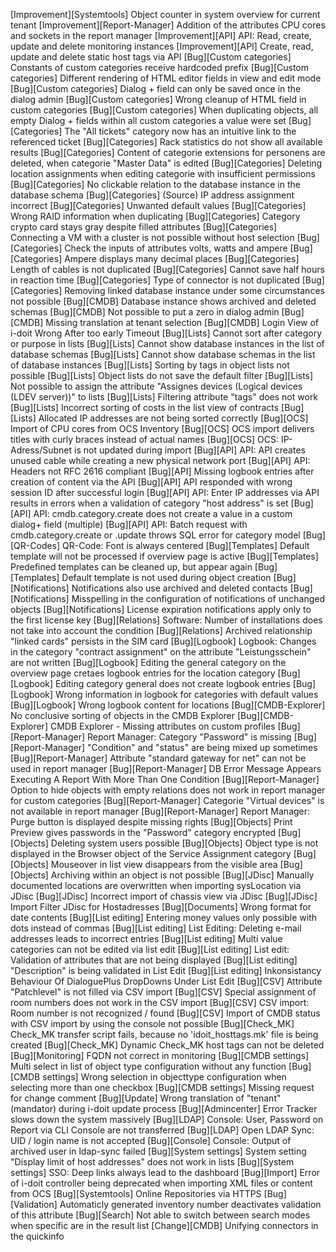 [Improvement][Systemtools]               Object counter in system overview for current tenant 
[Improvement][Report-Manager]            Addition of the attributes CPU cores and sockets in the report manager 
[Improvement][API]                       API: Read, create, update and delete monitoring instances 
[Improvement][API]                       Create, read, update and delete static host tags via API 
[Bug][Custom categories]                 Constants of custom categories receive hardcoded prefix 
[Bug][Custom categories]                 Different rendering of HTML editor fields in view and edit mode 
[Bug][Custom categories]                 Dialog + field can only be saved once in the dialog admin 
[Bug][Custom categories]                 Wrong cleanup of HTML field in custom categories 
[Bug][Custom categories]                 When duplicating objects, all empty Dialog + fields within all custom categories a value were set 
[Bug][Categories]                        The "All tickets" category now has an intuitive link to the referenced ticket 
[Bug][Categories]                        Rack statistics do not show all available results 
[Bug][Categories]                        Content of categorie extensions for personens are deleted, when categorie "Master Data" is edited 
[Bug][Categories]                        Deleting location assignments when editing categorie with insufficient permissions 
[Bug][Categories]                        No clickable relation to the database instance in the database schema 
[Bug][Categories]                        (Source) IP address assignment incorrect 
[Bug][Categories]                        Unwanted default values 
[Bug][Categories]                        Wrong RAID information when duplicating 
[Bug][Categories]                        Category crypto card stays gray despite filled attributes 
[Bug][Categories]                        Connecting a VM with a cluster is not possible without host selection 
[Bug][Categories]                        Check the inputs of attributes volts, watts and ampere 
[Bug][Categories]                        Ampere displays many decimal places 
[Bug][Categories]                        Length of cables is not duplicated 
[Bug][Categories]                        Cannot save half hours in reaction time 
[Bug][Categories]                        Type of connector is not duplicated 
[Bug][Categories]                        Removing linked database instance under some circumstances not possible 
[Bug][CMDB]                              Database instance shows archived and deleted schemas 
[Bug][CMDB]                              Not possible to put a zero in dialog admin 
[Bug][CMDB]                              Missing translation at tenant selection 
[Bug][CMDB]                              Login View of i-doit Wrong After too early Timeout 
[Bug][Lists]                             Cannot sort after category or purpose in lists 
[Bug][Lists]                             Cannot show database instances in the list of database schemas 
[Bug][Lists]                             Cannot show database schemas in the list of database instances 
[Bug][Lists]                             Sorting by tags in object lists not possible 
[Bug][Lists]                             Object lists do not save the default filter 
[Bug][Lists]                             Not possible to assign the attribute "Assignes devices (Logical devices (LDEV server))" to lists 
[Bug][Lists]                             Filtering attribute "tags" does not work 
[Bug][Lists]                             Incorrect sorting of costs in the list view of contracts 
[Bug][Lists]                             Allocated IP addresses are not being sorted correctly 
[Bug][OCS]                               Import of CPU cores from OCS Inventory 
[Bug][OCS]                               OCS import delivers titles with curly braces instead of actual names 
[Bug][OCS]                               OCS: IP-Adress/Subnet is not updated during import 
[Bug][API]                               API: API creates unused cable while creating a new physical network port 
[Bug][API]                               API: Headers not RFC 2616 compliant 
[Bug][API]                               Missing logbook entries after creation of content via the API 
[Bug][API]                               API responded with wrong session ID after successful login 
[Bug][API]                               API: Enter IP addresses via API results in errors when a validation of category "host address" is set 
[Bug][API]                               API: cmdb.category.create does not create a value in a custom dialog+ field (multiple) 
[Bug][API]                               API: Batch request with cmdb.category.create or .update throws SQL error for category model 
[Bug][QR-Codes]                          QR-Code: Font is always centered 
[Bug][Templates]                         Default template will not be processed if overview page is active 
[Bug][Templates]                         Predefined templates can be cleaned up, but appear again 
[Bug][Templates]                         Default template is not used during object creation 
[Bug][Notifications]                     Notifications also use archived and deleted contacts 
[Bug][Notifications]                     Misspelling in the configuration of notifications of unchanged objects 
[Bug][Notifications]                     License expiration notifications apply only to the first license key 
[Bug][Relations]                         Software: Number of installations does not take into account the condition 
[Bug][Relations]                         Archived relationship "linked cards" persists in the SIM card 
[Bug][Logbook]                           Logbook: Changes in the category "contract assignment" on the attribute "Leistungsschein" are not written 
[Bug][Logbook]                           Editing the general category on the overview page cretaes logbook entries for the location category 
[Bug][Logbook]                           Editing category general does not create logbook entries 
[Bug][Logbook]                           Wrong information in logbook for categories with default values 
[Bug][Logbook]                           Wrong logbook content for locations 
[Bug][CMDB-Explorer]                     No conclusive sorting of objects in the CMDB Explorer 
[Bug][CMDB-Explorer]                     CMDB Explorer - Missing attributes on custom profiles 
[Bug][Report-Manager]                    Report Manager: Category "Password" is missing 
[Bug][Report-Manager]                    "Condition" and "status" are being mixed up sometimes 
[Bug][Report-Manager]                    Attribute "standard gateway for net" can not be used in report manager 
[Bug][Report-Manager]                    DB Error Message Appears Executing A Report With More Than One Condition 
[Bug][Report-Manager]                    Option to hide objects with empty relations does not work in report manager for custom categories 
[Bug][Report-Manager]                    Categorie "Virtual devices" is not available in report manager 
[Bug][Report-Manager]                    Report Manager: Purge button is displayed despite missing rights 
[Bug][Objects]                           Print Preview gives passwords in the "Password" category encrypted 
[Bug][Objects]                           Deleting system users possible 
[Bug][Objects]                           Object type is not displayed in the Browser object of the Service Assignment category 
[Bug][Objects]                           Mouseover in list view disappears from the visible area 
[Bug][Objects]                           Archiving within an object is not possible 
[Bug][JDisc]                             Manually documented locations are overwritten when importing sysLocation via JDisc 
[Bug][JDisc]                             Incorrect import of chassis view via JDisc 
[Bug][JDisc]                             Import Filter JDisc for Hostadresses 
[Bug][Documents]                         Wrong format for date contents 
[Bug][List editing]                      Entering money values only possible with dots instead of commas 
[Bug][List editing]                      List Editing: Deleting e-mail addresses leads to incorrect entries 
[Bug][List editing]                      Multi value categories can not be edited via list edit 
[Bug][List editing]                      List edit: Validation of attributes that are not being displayed 
[Bug][List editing]                      "Description" is being validated in List Edit 
[Bug][List editing]                      Inkonsistancy Behaviour Of DialoguePlus DropDowns Under List Edit 
[Bug][CSV]                               Attribute "Patchlevel" is not filled via CSV import 
[Bug][CSV]                               Special assignment of room numbers does not work in the CSV import 
[Bug][CSV]                               CSV import: Room number is not recognized / found 
[Bug][CSV]                               Import of CMDB status with CSV import by using the console not possible 
[Bug][Check_MK]                          Check_MK transfer script fails, because no 'idoit_hosttags.mk' file is being created 
[Bug][Check_MK]                          Dynamic Check_MK host tags can not be deleted 
[Bug][Monitoring]                        FQDN not correct in monitoring 
[Bug][CMDB settings]                     Multi select in list of object type configuration without any function 
[Bug][CMDB settings]                     Wrong selection in objecttype configuration when selecting more than one checkbox 
[Bug][CMDB settings]                     Missing request for change comment 
[Bug][Update]                            Wrong translation of "tenant" (mandator) during i-doit update process 
[Bug][Admincenter]                       Error Tracker slows down the system massively 
[Bug][LDAP]                              Console: User, Password on Report via CLI Console are not transferred 
[Bug][LDAP]                              Open LDAP Sync: UID / login name is not accepted 
[Bug][Console]                           Console: Output of archived user in ldap-sync failed 
[Bug][System settings]                   System setting "Display limit of host addresses" does not work in lists 
[Bug][System settings]                   SSO: Deep links always lead to the dashboard 
[Bug][Import]                            Error of i-doit controller being deprecated when importing XML files or content from OCS 
[Bug][Systemtools]                       Online Repositories via HTTPS 
[Bug][Validation]                        Automaticly generated inventory number deactivates validation of this attribute 
[Bug][Search]                            Not able to switch between search modes when specific are in the result list 
[Change][CMDB]                           Unifying connectors in the quickinfo